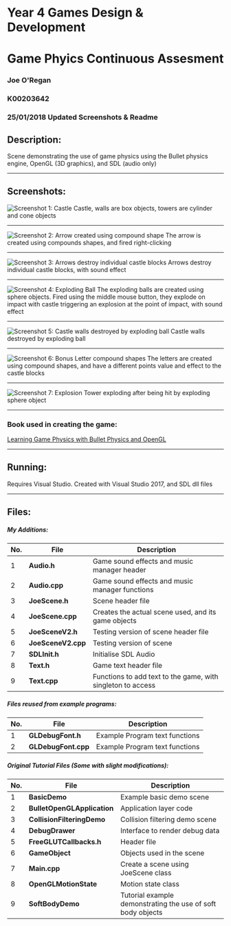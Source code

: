 # Year 4 Games Design & Development 
# Game Phyics Continuous Assesment
### Joe O'Regan
### K00203642
### 25/01/2018 Updated Screenshots & Readme


## Description:

Scene demonstrating the use of game physics using the Bullet physics engine, OpenGL (3D graphics), and SDL (audio only)

---

## Screenshots:

![Screenshot 1: Castle](https://raw.githubusercontent.com/joeaoregan/Yr4-GamePhysics-Bullet-OpenGL-SDL/master/Screenshots/Screenshot1.png "Castle")
Castle, walls are box objects, towers are cylinder and cone objects

---

![Screenshot 2: Arrow created using compound shape](https://raw.githubusercontent.com/joeaoregan/Yr4-GamePhysics-Bullet-OpenGL-SDL/master/Screenshots/Screenshot1.png "Arrow compound shape")
The arrow is created using compounds shapes, and fired right-clicking

---

![Screenshot 3: Arrows destroy individual castle blocks](https://raw.githubusercontent.com/joeaoregan/Yr4-GamePhysics-Bullet-OpenGL-SDL/master/Screenshots/Screenshot1.png "Arrows destroy individual castle blocks")
Arrows destroy individual castle blocks, with sound effect

---

![Screenshot 4: Exploding Ball](https://raw.githubusercontent.com/joeaoregan/Yr4-GamePhysics-Bullet-OpenGL-SDL/master/Screenshots/Screenshot1.png "Exploding ball")
The exploding balls are created using sphere objects. Fired using the middle mouse button, they explode on impact with castle triggering an explosion at the point of impact, with sound effect

---

![Screenshot 5: Castle walls destroyed by exploding ball](https://raw.githubusercontent.com/joeaoregan/Yr4-GamePhysics-Bullet-OpenGL-SDL/master/Screenshots/Screenshot1.png "Castle walls destroyed by exploding ball")
Castle walls destroyed by exploding ball

---

![Screenshot 6: Bonus Letter compound shapes](https://raw.githubusercontent.com/joeaoregan/Yr4-GamePhysics-Bullet-OpenGL-SDL/master/Screenshots/Screenshot1.png "Bonus Letter compound shapes")
The letters are created using compound shapes, and have a different points value and effect to the castle blocks

---

![Screenshot 7: Explosion](https://raw.githubusercontent.com/joeaoregan/Yr4-GamePhysics-Bullet-OpenGL-SDL/master/Screenshots/Screenshot1.png "Tower Explosion")
Tower exploding after being hit by exploding sphere object

---

### Book used in creating the game:


[Learning Game Physics with Bullet Physics and OpenGL](https://www.packtpub.com/game-development/learning-game-physics-bullet-physics-and-opengl)

---

## Running:

Requires Visual Studio. Created with Visual Studio 2017, and SDL dll files

---

## Files:
##### My Additions:
		
| No. | File        | Description |
| --- | ------------- |-------------|
| 1 | **Audio.h** | Game sound effects and music manager header |
| 2 | **Audio.cpp** | Game sound effects and music manager functions |
| 3 | **JoeScene.h** | Scene header file |
| 4 | **JoeScene.cpp** | Creates the actual scene used, and its game objects |
| 5 | **JoeSceneV2.h** | Testing version of scene header file |
| 6 | **JoeSceneV2.cpp** | Testing version of scene |
| 7 | **SDLInit.h** | Initialise SDL Audio |
| 8 | **Text.h** | Game text header file |
| 9 | **Text.cpp** | Functions to add text to the game, with singleton to access |

##### Files reused from example programs:

| No. |File        | Description           |
| --- | ------------- |-------------|
| 1 | **GLDebugFont.h** | Example Program text functions |
| 2 | **GLDebugFont.cpp** | Example Program text functions |

##### Original Tutorial Files (Some with slight modifications):

| No. |File        | Description           |
| --- | ------------- |-------------|
| 1 | **BasicDemo** | Example basic demo scene |
| 2 | **BulletOpenGLApplication** | Application layer code |
| 3 | **CollisionFilteringDemo** | Collision filtering demo scene |
| 4 | **DebugDrawer** | Interface to render debug data |
| 5 | **FreeGLUTCallbacks.h** | Header file |
| 6 | **GameObject** | Objects used in the scene |
| 7 | **Main.cpp** | Create a scene using JoeScene class |
| 8 | **OpenGLMotionState** | Motion state class |
| 9 | **SoftBodyDemo** | Tutorial example demonstrating the use of soft body objects |
